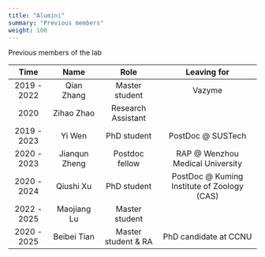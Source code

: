 ```yaml
---
title: "Alumini"
summary: "Previous members"
weight: 100
---
```


Previous members of the lab

|   __Time__  |    __Name__   |      __Role__       |              __Leaving for__                |
|:-----------:|:-------------:|:-------------------:|:-------------------------------------------:|
| 2019 - 2022 |  Qian Zhang   |   Master student    |                   Vazyme                    |
| 2020        |  Zihao Zhao   | Research Assistant  |                                             |
| 2019 - 2023 |    Yi Wen     |     PhD student     |            PostDoc @ SUSTech                |
| 2020 - 2023 | Jianqun Zheng |   Postdoc fellow    |      RAP @ Wenzhou Medical University       |
| 2020 - 2024 |   Qiushi Xu   |    PhD student      | PostDoc @ Kuming Institute of Zoology (CAS) |
| 2022 - 2025 |  Maojiang Lu  |   Master student    |                                             |
| 2020 - 2025 |  Beibei Tian  | Master student & RA |             PhD candidate at CCNU           |